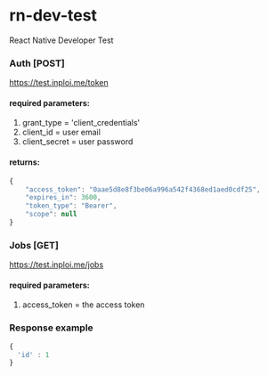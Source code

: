 # rn-dev-test
React Native Developer Test
### Auth [POST]
   https://test.inploi.me/token
#### required parameters:
1. grant_type = 'client_credentials'
2. client_id = user email
3. client_secret = user password

#### returns:
```javascript
{
    "access_token": "0aae5d8e8f3be06a996a542f4368ed1aed0cdf25",
    "expires_in": 3600,
    "token_type": "Bearer",
    "scope": null
}
```
### Jobs [GET]
   https://test.inploi.me/jobs
#### required parameters:
1. access_token = the access token
### Response example
```javascript
{
  'id' : 1
}
```
